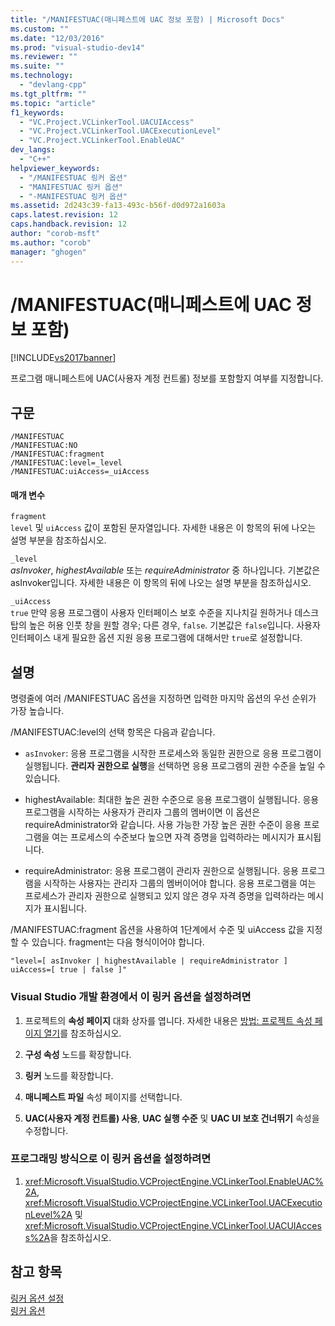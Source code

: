 ```yaml
---
title: "/MANIFESTUAC(매니페스트에 UAC 정보 포함) | Microsoft Docs"
ms.custom: ""
ms.date: "12/03/2016"
ms.prod: "visual-studio-dev14"
ms.reviewer: ""
ms.suite: ""
ms.technology: 
  - "devlang-cpp"
ms.tgt_pltfrm: ""
ms.topic: "article"
f1_keywords: 
  - "VC.Project.VCLinkerTool.UACUIAccess"
  - "VC.Project.VCLinkerTool.UACExecutionLevel"
  - "VC.Project.VCLinkerTool.EnableUAC"
dev_langs: 
  - "C++"
helpviewer_keywords: 
  - "/MANIFESTUAC 링커 옵션"
  - "MANIFESTUAC 링커 옵션"
  - "-MANIFESTUAC 링커 옵션"
ms.assetid: 2d243c39-fa13-493c-b56f-d0d972a1603a
caps.latest.revision: 12
caps.handback.revision: 12
author: "corob-msft"
ms.author: "corob"
manager: "ghogen"
---
```

# /MANIFESTUAC(매니페스트에 UAC 정보 포함)
[!INCLUDE[vs2017banner](../../assembler/inline/includes/vs2017banner.md)]

프로그램 매니페스트에 UAC\(사용자 계정 컨트롤\) 정보를 포함할지 여부를 지정합니다.  
  
## 구문  
  
```  
/MANIFESTUAC  
/MANIFESTUAC:NO  
/MANIFESTUAC:fragment  
/MANIFESTUAC:level=_level  
/MANIFESTUAC:uiAccess=_uiAccess  
```  
  
#### 매개 변수  
 `fragment`  
 `level` 및 `uiAccess` 값이 포함된 문자열입니다.  자세한 내용은 이 항목의 뒤에 나오는 설명 부분을 참조하십시오.  
  
 `_level`  
 *asInvoker*, *highestAvailable* 또는 *requireAdministrator* 중 하나입니다.  기본값은 asInvoker입니다.  자세한 내용은 이 항목의 뒤에 나오는 설명 부분을 참조하십시오.  
  
 `_uiAccess`  
 `true` 만약 응용 프로그램이 사용자 인터페이스 보호 수준을 지나치길 원하거나 데스크탑의 높은 허용 인풋 창을 원할 경우; 다른 경우, `false`.  기본값은 `false`입니다.  사용자 인터페이스 내게 필요한 옵션 지원 응용 프로그램에 대해서만 `true`로 설정합니다.  
  
## 설명  
 명령줄에 여러 \/MANIFESTUAC 옵션을 지정하면 입력한 마지막 옵션의 우선 순위가 가장 높습니다.  
  
 \/MANIFESTUAC:level의 선택 항목은 다음과 같습니다.  
  
-   `asInvoker`: 응용 프로그램을 시작한 프로세스와 동일한 권한으로 응용 프로그램이 실행됩니다.  **관리자 권한으로 실행**을 선택하면 응용 프로그램의 권한 수준을 높일 수 있습니다.  
  
-   highestAvailable: 최대한 높은 권한 수준으로 응용 프로그램이 실행됩니다.  응용 프로그램을 시작하는 사용자가 관리자 그룹의 멤버이면 이 옵션은 requireAdministrator와 같습니다.  사용 가능한 가장 높은 권한 수준이 응용 프로그램을 여는 프로세스의 수준보다 높으면 자격 증명을 입력하라는 메시지가 표시됩니다.  
  
-   requireAdministrator: 응용 프로그램이 관리자 권한으로 실행됩니다.  응용 프로그램을 시작하는 사용자는 관리자 그룹의 멤버이어야 합니다.  응용 프로그램을 여는 프로세스가 관리자 권한으로 실행되고 있지 않은 경우 자격 증명을 입력하라는 메시지가 표시됩니다.  
  
 \/MANIFESTUAC:fragment 옵션을 사용하여 1단계에서 수준 및 uiAccess 값을 지정할 수 있습니다.  fragment는 다음 형식이어야 합니다.  
  
```  
"level=[ asInvoker | highestAvailable | requireAdministrator ] uiAccess=[ true | false ]"  
```  
  
### Visual Studio 개발 환경에서 이 링커 옵션을 설정하려면  
  
1.  프로젝트의 **속성 페이지** 대화 상자를 엽니다.  자세한 내용은 [방법: 프로젝트 속성 페이지 열기](../../misc/how-to-open-project-property-pages.md)를 참조하십시오.  
  
2.  **구성 속성** 노드를 확장합니다.  
  
3.  **링커** 노드를 확장합니다.  
  
4.  **매니페스트 파일** 속성 페이지를 선택합니다.  
  
5.  **UAC\(사용자 계정 컨트롤\) 사용**, **UAC 실행 수준** 및 **UAC UI 보호 건너뛰기** 속성을 수정합니다.  
  
### 프로그래밍 방식으로 이 링커 옵션을 설정하려면  
  
1.  <xref:Microsoft.VisualStudio.VCProjectEngine.VCLinkerTool.EnableUAC%2A>, <xref:Microsoft.VisualStudio.VCProjectEngine.VCLinkerTool.UACExecutionLevel%2A> 및 <xref:Microsoft.VisualStudio.VCProjectEngine.VCLinkerTool.UACUIAccess%2A>을 참조하십시오.  
  
## 참고 항목  
 [링커 옵션 설정](../../build/reference/setting-linker-options.md)   
 [링커 옵션](../../build/reference/linker-options.md)
